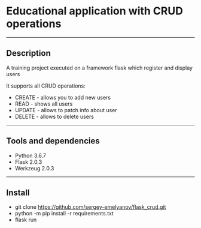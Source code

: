 # Educational application with CRUD operations
<hr>

## Description

A training project executed on a framework flask which register and display users

It supports all CRUD operations:

* CREATE - allows you to add new users
* READ - shows all users
* UPDATE - allows to patch info about user
* DELETE - allows to delete users
 
<hr>

## Tools and dependencies

* Python 3.6.7
* Flask 2.0.3
* Werkzeug 2.0.3

<hr>

## Install

* git clone https://github.com/sergey-emelyanov/flask_crud.git
* python -m pip install -r requirements.txt
* flask run